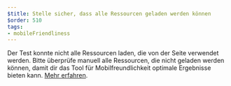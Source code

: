 ```yaml
---
$title: Stelle sicher, dass alle Ressourcen geladen werden können
$order: 510
tags:
- mobileFriendliness
---
```


Der Test konnte nicht alle Ressourcen laden, die von der Seite verwendet werden. Bitte überprüfe manuell alle Ressourcen, die nicht geladen werden können, damit dir das Tool für Mobilfreundlichkeit optimale Ergebnisse bieten kann. [Mehr erfahren](https://support.google.com/webmasters/answer/6352293#blocked-resources).

